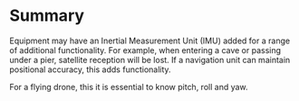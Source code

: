 # Summary

Equipment may have an Inertial Measurement Unit (IMU) added for a range of additional functionality. For example, when entering a cave or passing under a pier, satellite reception will be lost. If a navigation unit can maintain positional accuracy, this adds functionality.

For a flying drone, this it is essential to know pitch, roll and yaw.

